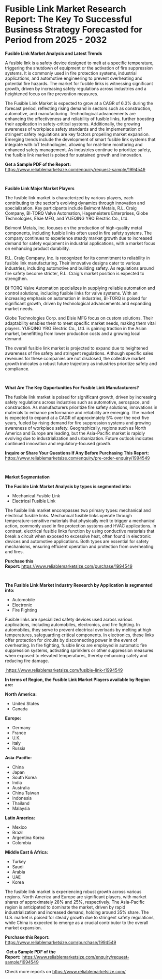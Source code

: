 <p><h1>Fusible Link Market Research Report: The Key To Successful Business Strategy Forecasted for Period from 2025 - 2032</h1></p><p><strong>Fusible Link Market Analysis and Latest Trends</strong></p>
<p><p>A fusible link is a safety device designed to melt at a specific temperature, triggering the shutdown of equipment or the activation of fire suppression systems. It is commonly used in fire protection systems, industrial applications, and automotive engineering to prevent overheating and potential fire hazards. The market for fusible links is witnessing significant growth, driven by increasing safety regulations across industries and a heightened focus on fire prevention measures.</p><p>The Fusible Link Market is expected to grow at a CAGR of 6.3% during the forecast period, reflecting rising demand in sectors such as construction, automotive, and manufacturing. Technological advancements are enhancing the effectiveness and reliability of fusible links, further boosting their application in safety-critical systems. Additionally, the growing awareness of workplace safety standards and the implementation of stringent safety regulations are key factors propelling market expansion. Emerging trends include the development of smart fusible link systems that integrate with IoT technologies, allowing for real-time monitoring and enhanced safety management. As industries continue to prioritize safety, the fusible link market is poised for sustained growth and innovation.</p></p>
<p><strong>Get a Sample PDF of the Report:&nbsp;</strong> <a href="https://www.reliablemarketsize.com/enquiry/request-sample/1994549?utm_campaign=2640&utm_medium=2&utm_source=Github&utm_content=ia&utm_term=06042025&utm_id=fusible-link">https://www.reliablemarketsize.com/enquiry/request-sample/1994549</a></p>
<p>&nbsp;</p>
<p><strong>Fusible Link Major Market Players</strong></p>
<p><p>The fusible link market is characterized by various players, each contributing to the sector's evolving dynamics through innovation and specialization. Key participants include Belmont Metals, R.L. Craig Company, BI-TORQ Valve Automation, Hagemeisters Enterprises, Globe Technologies, Elsie MFG, and YUEQING YRO Electric Co., Ltd.</p><p>Belmont Metals, Inc. focuses on the production of high-quality metal components, including fusible links often used in fire safety systems. The company continues to experience steady market growth due to increased demand for safety equipment in industrial applications, with a market focus on enhancing product durability.</p><p>R.L. Craig Company, Inc. is recognized for its commitment to reliability in fusible link manufacturing. Their innovative designs cater to various industries, including automotive and building safety. As regulations around fire safety become stricter, R.L. Craig's market position is expected to strengthen.</p><p>BI-TORQ Valve Automation specializes in supplying reliable automation and control solutions, including fusible links for valve systems. With an increasing emphasis on automation in industries, BI-TORQ is poised for significant growth, driven by technological advancements and expanding market needs.</p><p>Globe Technologies Corp. and Elsie MFG focus on custom solutions. Their adaptability enables them to meet specific market needs, making them vital players. YUEQING YRO Electric Co., Ltd. is gaining traction in the Asian market, benefitting from lower production costs and a growing local demand.</p><p>The overall fusible link market is projected to expand due to heightened awareness of fire safety and stringent regulations. Although specific sales revenues for these companies are not disclosed, the collective market growth indicates a robust future trajectory as industries prioritize safety and compliance.</p></p>
<p>&nbsp;</p>
<p><strong>What Are The Key Opportunities For Fusible Link Manufacturers?</strong></p>
<p><p>The fusible link market is poised for significant growth, driven by increasing safety regulations across industries such as automotive, aerospace, and construction. As manufacturers prioritize fire safety solutions, innovations in materials to enhance performance and reliability are emerging. The market is expected to expand at a CAGR of approximately 5% over the next five years, fueled by rising demand for fire suppression systems and growing awareness of workplace safety. Geographically, regions such as North America and Europe are leading, but the Asia-Pacific market is rapidly evolving due to industrialization and urbanization. Future outlook indicates continued innovation and regulatory-focused growth.</p></p>
<p><strong>Inquire or Share Your Questions If Any Before Purchasing This Report:</strong> <a href="https://www.reliablemarketsize.com/enquiry/pre-order-enquiry/1994549?utm_campaign=2640&utm_medium=2&utm_source=Github&utm_content=ia&utm_term=06042025&utm_id=fusible-link">https://www.reliablemarketsize.com/enquiry/pre-order-enquiry/1994549</a></p>
<p>&nbsp;</p>
<p><strong>Market Segmentation</strong></p>
<p><strong>The Fusible Link Market Analysis by types is segmented into:</strong></p>
<p><ul><li>Mechanical Fusible Link</li><li>Electrical Fusible Link</li></ul></p>
<p><p>The fusible link market encompasses two primary types: mechanical and electrical fusible links. Mechanical fusible links operate through temperature-sensitive materials that physically melt to trigger a mechanical action, commonly used in fire protection systems and HVAC applications. In contrast, electrical fusible links function by using conductive materials that break a circuit when exposed to excessive heat, often found in electronic devices and automotive applications. Both types are essential for safety mechanisms, ensuring efficient operation and protection from overheating and fires.</p></p>
<p><strong>Purchase this Report:&nbsp;</strong><a href="https://www.reliablemarketsize.com/purchase/1994549?utm_campaign=2640&utm_medium=2&utm_source=Github&utm_content=ia&utm_term=06042025&utm_id=fusible-link">https://www.reliablemarketsize.com/purchase/1994549</a></p>
<p>&nbsp;</p>
<p><strong>The Fusible Link Market Industry Research by Application is segmented into:</strong></p>
<p><ul><li>Automobile</li><li>Electronic</li><li>Fire Fighting</li></ul></p>
<p><p>Fusible links are specialized safety devices used across various applications, including automobiles, electronics, and fire fighting. In automobiles, they serve to prevent electrical overloads by melting at high temperatures, safeguarding critical components. In electronics, these links offer protection for circuits by disconnecting power in the event of overheating. In fire fighting, fusible links are employed in automatic fire suppression systems, activating sprinklers or other suppression measures when exposed to elevated temperatures, thereby enhancing safety and reducing fire damage.</p></p>
<p><a href="https://www.reliablemarketsize.com/fusible-link-r1994549?utm_campaign=2640&utm_medium=2&utm_source=Github&utm_content=ia&utm_term=06042025&utm_id=fusible-link">&nbsp;https://www.reliablemarketsize.com/fusible-link-r1994549</a></p>
<p><strong>In terms of Region, the Fusible Link Market Players available by Region are:</strong></p>
<p>
    <p> <strong> North America: </strong>
        <ul>
            <li>United States</li>
            <li>Canada</li>
        </ul>
        </p> 
    <p> <strong> Europe: </strong>
        <ul>
            <li>Germany</li>
            <li>France</li>
            <li>U.K.</li>
            <li>Italy</li>
            <li>Russia</li>
        </ul>
        </p> 
    <p> <strong> Asia-Pacific: </strong>
        <ul>
            <li>China</li>
            <li>Japan</li>
            <li>South Korea</li>
            <li>India</li>
            <li>Australia</li>
            <li>China Taiwan</li>
            <li>Indonesia</li>
            <li>Thailand</li>
            <li>Malaysia</li>
        </ul>
        </p> 
    <p> <strong> Latin America: </strong>
        <ul>
            <li>Mexico</li>
            <li>Brazil</li>
            <li>Argentina Korea</li>
            <li>Colombia</li>
        </ul>
        </p> 
    <p> <strong> Middle East & Africa: </strong>
        <ul>
            <li>Turkey</li>
            <li>Saudi</li>
            <li>Arabia</li>
            <li>UAE</li>
            <li>Korea</li>
        </ul>
    </p>
    </p>
<p><p>The fusible link market is experiencing robust growth across various regions. North America and Europe are significant players, with market shares of approximately 28% and 25%, respectively. The Asia-Pacific region is anticipated to dominate the market, driven by rapid industrialization and increased demand, holding around 35% share. The U.S. market is poised for steady growth due to stringent safety regulations, while China is expected to emerge as a crucial contributor to the overall market expansion.</p></p>
<p><strong>Purchase this Report: </strong><a href="https://www.reliablemarketsize.com/purchase/1994549?utm_campaign=2640&utm_medium=2&utm_source=Github&utm_content=ia&utm_term=06042025&utm_id=fusible-link">https://www.reliablemarketsize.com/purchase/1994549</a></p>
<p>&nbsp;<strong>Get a Sample PDF of the Report:&nbsp;&nbsp;</strong><a href="https://www.reliablemarketsize.com/enquiry/request-sample/1994549?utm_campaign=2640&utm_medium=2&utm_source=Github&utm_content=ia&utm_term=06042025&utm_id=fusible-link">https://www.reliablemarketsize.com/enquiry/request-sample/1994549</a></p>
<p><strong></strong></p>
<p>Check more reports on <a href="https://www.reliablemarketsize.com/?utm_campaign=2640&utm_medium=2&utm_source=Github&utm_content=ia&utm_term=06042025&utm_id=fusible-link">https://www.reliablemarketsize.com/</a></p>